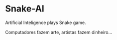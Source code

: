 # Snake-AI
Artificial Inteligence plays Snake game.




Computadores fazem arte, artistas fazem dinheiro...
